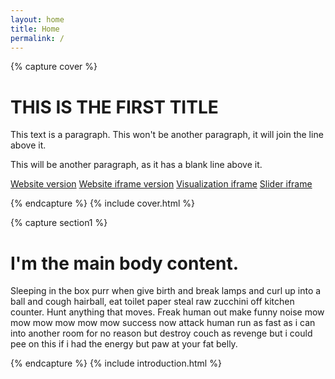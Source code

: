 ```yaml
---
layout: home
title: Home
permalink: /
---
```

<!-- COVER -->
{% capture cover %}
# THIS IS THE FIRST TITLE

This text is a paragraph.
This won't be another paragraph, it will join the line above it.

This will be another paragraph, as it has a blank line above it.

[Website version](https://towerbuilder.poderlatam.org/)
[Website iframe version](https://towerbuilder.poderlatam.org/?iframe)
[Visualization iframe](https://towerbuilder.poderlatam.org/iframe-visualization/)
[Slider iframe](https://towerbuilder.poderlatam.org/iframe-slider/)

{% endcapture %}
{% include cover.html %}


<!-- INTRODUCTION -->
{% capture section1 %}
# I'm the main body content.

Sleeping in the box purr when give birth and break lamps and curl up into a ball and cough hairball, eat toilet paper steal raw zucchini off kitchen counter. Hunt anything that moves. Freak human out make funny noise mow mow mow mow mow mow success now attack human run as fast as i can into another room for no reason but destroy couch as revenge but i could pee on this if i had the energy but paw at your fat belly.

{% endcapture %}
{% include introduction.html %}
